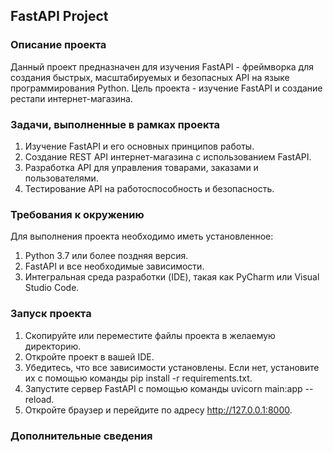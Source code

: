 ## FastAPI Project 

### Описание проекта

Данный проект предназначен для изучения FastAPI - фреймворка для создания быстрых, масштабируемых и безопасных API на языке программирования Python. Цель проекта - изучение FastAPI и создание рестапи интернет-магазина.

### Задачи, выполненные в рамках проекта

1. Изучение FastAPI и его основных принципов работы.
2. Создание REST API  интернет-магазина с использованием FastAPI.
3. Разработка API для управления товарами, заказами и пользователями.
4. Тестирование API на работоспособность и безопасность.

### Требования к окружению

Для выполнения проекта необходимо иметь установленное:

1. Python 3.7 или более поздняя версия.
2. FastAPI и все необходимые зависимости.
3. Интегральная среда разработки (IDE), такая как PyCharm или Visual Studio Code.

### Запуск проекта

1. Скопируйте или переместите файлы проекта в желаемую директорию.
2. Откройте проект в вашей IDE.
3. Убедитесь, что все зависимости установлены. Если нет, установите их с помощью команды pip install -r requirements.txt.
4. Запустите сервер FastAPI с помощью команды uvicorn main:app --reload.
5. Откройте браузер и перейдите по адресу http://127.0.0.1:8000.

### Дополнительные сведения


###